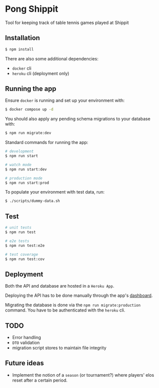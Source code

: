 # Pong Shippit

Tool for keeping track of table tennis games played at Shippit

## Installation

```bash
$ npm install
```

There are also some additional dependencies:

- `docker` cli
- `heroku` cli (deployment only)

## Running the app

Ensure `docker` is running and set up your environment with:

```bash
$ docker compose up -d
```

You should also apply any pending schema migrations to your database with:

```bash
$ npm run migrate:dev
```

Standard commands for running the app:

```bash
# development
$ npm run start

# watch mode
$ npm run start:dev

# production mode
$ npm run start:prod
```

To populate your environment with test data, run:

```bash
$ ./scripts/dummy-data.sh
```

## Test

```bash
# unit tests
$ npm run test

# e2e tests
$ npm run test:e2e

# test coverage
$ npm run test:cov
```

## Deployment

Both the API and database are hosted in a `Heroku App`.

Deploying the API has to be done manually through the app's [dashboard](https://dashboard.heroku.com/apps/pong-shippit).

Migrating the database is done via the `npm run migrate:production` command. You have to be authenticated with the `heroku` cli.

## TODO

- Error handling
- `DTO` validation
- migration script stores to maintain file integrity

## Future ideas

- Implement the notion of a `season` (or tournament?) where players' elos reset after a certain period.
